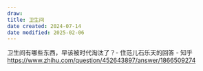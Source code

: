 ```yaml
---
draw:
title: 卫生间
date created: 2024-07-14
date modified: 2025-02-06
---
```


卫生间有哪些东西，早该被时代淘汰了？- 住范儿石乐天的回答 - 知乎  
https://www.zhihu.com/question/452643897/answer/1866509274
